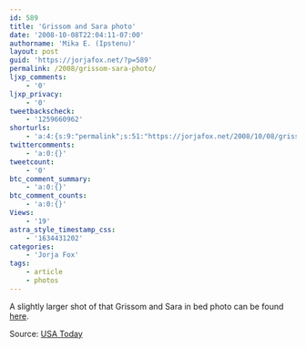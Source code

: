 ```yaml
---
id: 589
title: 'Grissom and Sara photo'
date: '2008-10-08T22:04:11-07:00'
authorname: 'Mika E. (Ipstenu)'
layout: post
guid: 'https://jorjafox.net/?p=589'
permalink: /2008/grissom-sara-photo/
ljxp_comments:
    - '0'
ljxp_privacy:
    - '0'
tweetbackscheck:
    - '1259660962'
shorturls:
    - 'a:4:{s:9:"permalink";s:51:"https://jorjafox.net/2008/10/08/grissom-sara-photo/";s:7:"tinyurl";s:25:"http://tinyurl.com/7t6jml";s:4:"isgd";s:18:"http://is.gd/533jq";s:5:"bitly";s:20:"http://bit.ly/6xuYG1";}'
twittercomments:
    - 'a:0:{}'
tweetcount:
    - '0'
btc_comment_summary:
    - 'a:0:{}'
btc_comment_counts:
    - 'a:0:{}'
Views:
    - '19'
astra_style_timestamp_css:
    - '1634431202'
categories:
    - 'Jorja Fox'
tags:
    - article
    - photos
---
```


A slightly larger shot of that Grissom and Sara in bed photo can be found <a href="https://jorjafox.net/gallery/media/online/usatoday-20081008.jpg">here</a>.

Source: <a href="http://www.usatoday.com/life/television/news/2008-10-08-csi-handoff_N.htm">USA Today</a>
